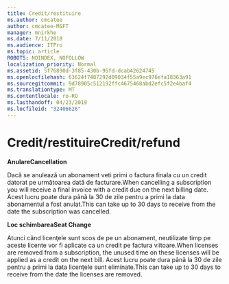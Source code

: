 ```yaml
---
title: Credit/restituire
ms.author: cmcatee
author: cmcatee-MSFT
manager: mnirkhe
ms.date: 7/11/2018
ms.audience: ITPro
ms.topic: article
ROBOTS: NOINDEX, NOFOLLOW
localization_priority: Normal
ms.assetid: 5f76890d-3f85-430b-95fd-dcab42624745
ms.openlocfilehash: 63624f7487292d09034f55a9ec976efa18363a91
ms.sourcegitcommit: 9d78905c512192ffc4675468abd2efc5f2e4baf4
ms.translationtype: MT
ms.contentlocale: ro-RO
ms.lasthandoff: 04/23/2019
ms.locfileid: "32406626"
---
```

# <a name="creditrefund"></a><span data-ttu-id="d07b6-102">Credit/restituire</span><span class="sxs-lookup"><span data-stu-id="d07b6-102">Credit/refund</span></span>

 <span data-ttu-id="d07b6-103">**Anulare**</span><span class="sxs-lookup"><span data-stu-id="d07b6-103">**Cancellation**</span></span>
  
<span data-ttu-id="d07b6-104">Dacă se anulează un abonament veti primi o factura finala cu un credit datorat pe următoarea dată de facturare.</span><span class="sxs-lookup"><span data-stu-id="d07b6-104">When cancelling a subscription you will receive a final invoice with a credit due on the next billing date.</span></span> <span data-ttu-id="d07b6-105">Acest lucru poate dura până la 30 de zile pentru a primi la data abonamentul a fost anulat.</span><span class="sxs-lookup"><span data-stu-id="d07b6-105">This can take up to 30 days to receive from the date the subscription was cancelled.</span></span>
  
 <span data-ttu-id="d07b6-106">**Loc schimbarea**</span><span class="sxs-lookup"><span data-stu-id="d07b6-106">**Seat Change**</span></span>
  
<span data-ttu-id="d07b6-107">Atunci când licenţele sunt scos de pe un abonament, neutilizate timp pe aceste licente vor fi aplicate ca un credit pe factura viitoare.</span><span class="sxs-lookup"><span data-stu-id="d07b6-107">When licenses are removed from a subscription, the unused time on these licenses will be applied as a credit on the next bill.</span></span> <span data-ttu-id="d07b6-108">Acest lucru poate dura până la 30 de zile pentru a primi la data licenţele sunt eliminate.</span><span class="sxs-lookup"><span data-stu-id="d07b6-108">This can take up to 30 days to receive from the date the licenses are removed.</span></span>
  

